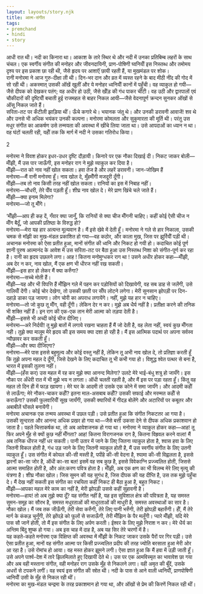 ```yaml
---  
layout: layouts/story.njk  
title: आत्म-संगीत  
tags:  
- premchand  
- hindi  
- story  
---  
```

    
आधी रात थी। नदी का किनारा था। आकाश के तारे स्थिर थे और नदी में उनका प्रतिबिम्ब लहरों के साथ चंचल। एक स्वर्गीय संगीत की मनोहर और जीवनदायिनी, प्राण-पोषिणी घ्वनियॉँ इस निस्तब्ध और तमोमय दृश्य पर इस प्रकाश छा रही थी, जैसे हृदय पर आशाऍं छायी रहती हैं, या मुखमंडल पर शोक।  
रानी मनोरमा ने आज गुरु-दीक्षा ली थी। दिन-भर दान और व्रत में व्यस्त रहने के बाद मीठी नींद की गोद में सो रही थी। अकस्मात् उसकी ऑंखें खुलीं और ये मनोहर ध्वनियॉँ कानों में पहुँची। वह व्याकुल हो गयी—जैसे दीपक को देखकर पतंग; वह अधीर हो उठी, जैसे खॉँड़ की गंध पाकर चींटी। वह उठी और द्वारपालों एवं चौकीदारों की दृष्टियॉँ बचाती हुई राजमहल से बाहर निकल आयी—जैसे वेदनापूर्ण क्रन्दन सुनकर ऑंखों से ऑंसू निकल जाते हैं।  
सरिता-तट पर कँटीली झाड़िया थीं। ऊँचे कगारे थे। भयानक जंतु थे। और उनकी डरावनी आवाजें! शव थे और उनसे भी अधिक भयंकर उनकी कल्पना। मनोरमा कोमलता और सुकुमारता की मूर्ति थी। परंतु उस मधुर संगीत का आकर्षण उसे तन्मयता की अवस्था में खींचे लिया जाता था। उसे आपदाओं का ध्यान न था।  
वह घंटों चलती रही, यहॉँ तक कि मार्ग में नदी ने उसका गतिरोध किया।  

2  

मनोरमा ने विवश होकर इधर-उधर दृष्टि दौड़ायी। किनारे पर एक नौका दिखाई दी। निकट जाकर बोली—मॉँझी, मैं उस पार जाऊँगी, इस मनोहर राग ने मुझे व्याकुल कर दिया है।  
मॉँझी—रात को नाव नहीं खोल सकता। हवा तेज है और लहरें डरावनी। जान-जोखिम हैं  
मनोरमा—मैं रानी मनोरमा हूँ। नाव खोल दे, मुँहमॉँगी मजदूरी दूँगी।  
मॉँझी—तब तो नाव किसी तरह नहीं खोल सकता। रानियों का इस में निबाह नहीं।  
मनोरमा—चौधरी, तेरे पॉँव पड़ती हूँ। शीघ्र नाव खोल दे। मेरे प्राण खिंचे चले जाते हैं।  
मॉँझी—क्या इनाम मिलेगा?  
मनोरमा—जो तू मॉँगे।  



‘मॉँझी—आप ही कह दें, गँवार क्या जानूँ, कि रानियों से क्या चीज मॉँगनी चाहिए। कहीं कोई ऐसी चीज न मॉँग बैठूँ, जो आपकी प्रतिष्ठा के विरुद्ध हो?  
मनोरमा—मेरा यह हार अत्यन्त मूल्यवान है। मैं इसे खेवे में देती हूँ। मनोरमा ने गले से हार निकाला, उसकी चमक से मॉझी का मुख-मंडल प्रकाशित हो गया—वह कठोर, और काला मुख, जिस पर झुर्रियॉँ पड़ी थी।  
अचानक मनोरमा को ऐसा प्रतीत हुआ, मानों संगीत की ध्वनि और निकट हो गयी हो। कदाचित कोई पूर्ण ज्ञानी पुरुष आत्मानंद के आवेश में उस सरिता-तट पर बैठा हुआ उस निस्तब्ध निशा को संगीत-पूर्ण कर रहा है। रानी का हृदय उछलने लगा। आह ! कितना मनोमुग्धकर राग था ! उसने अधीर होकर कहा—मॉँझी, अब देर न कर, नाव खोल, मैं एक क्षण भी धीरज नहीं रख सकती।  
मॉँझी—इस हार हो लेकर मैं क्या करुँगा?  
मनोरमा—सच्चे मोती हैं।  
मॉँझी—यह और भी विपत्ति हैं मॉँझिन गले में पहन कर पड़ोसियों को दिखायेगी, वह सब डाह से जलेंगी, उसे गालियॉँ देंगी। कोई चोर देखेगा, तो उसकी छाती पर सॉँप लोटने लगेगा। मेरी सुनसान झोपड़ी पर दिन-दहाड़े डाका पड़ जायगा। लोग चोरी का अपराध लगायेंगे। नहीं, मुझे यह हार न चाहिए।  
मनोरमा—तो जो कुछ तू मॉँग, वही दूँगी। लेकिन देर न कर। मुझे अब धैर्य नहीं है। प्रतीक्षा करने की तनिक भी शक्ति नहीं हैं। इन राग की एक-एक तान मेरी आत्मा को तड़पा देती है।  
मॉँझी—इससे भी अच्दी कोई चीज दीजिए।  
मनोरमा—अरे निर्दयी! तू मुझे बातों में लगाये रखना चाहता हैं मैं जो देती है, वह लेता नहीं, स्वयं कुछ मॉँगता नही। तुझे क्या मालूम मेरे हृदय की इस समय क्या दशा हो रही है। मैं इस आत्मिक पदार्थ पर अपना सर्वस्व न्यौछावर कर सकती हूँ।  
मॉँझी—और क्या दीजिएगा?  
मनोरमा—मेरे पास इससे बहुमूल्य और कोई वस्तु नहीं है, लेकिन तू अभी नाव खोल दे, तो प्रतिज्ञा करती हूँ कि तुझे अपना महल दे दूँगी, जिसे देखने के लिए कदाचित तू भी कभी गया हो। विशुद्ध श्वेत पत्थर से बना है, भारत में इसकी तुलना नहीं।  
मॉँझी—(हँस कर) उस महल में रह कर मुझे क्या आनन्द मिलेगा? उलटे मेरे भाई-बंधु शत्रु हो जायँगे। इस नौका पर अँधेरी रात में भी मुझे भय न लगता। ऑंधी चलती रहती है, और मैं इस पर पड़ा रहता हूँ। किंतु वह महल तो दिन ही में फाड़ खायगा। मेरे घर के आदमी तो उसके एक कोने में समा जायँगे। और आदमी कहॉँ से लाऊँगा; मेरे नौकर-चाकर कहॉँ? इतना माल-असबाब कहॉँ? उसकी सफाई और मरम्मत कहॉँ से कराऊँगा? उसकी फुलवारियॉँ सूख जायँगी, उसकी क्यारियों में गीदड़ बोलेंगे और अटारियों पर कबूतर और अबाबीलें घोंसले बनायेंगी।  
मनोरमा अचानक एक तन्मय अवस्था में उछल पड़ी। उसे प्रतीत हुआ कि संगीत निकटतर आ गया है। उसकी सुन्दरता और आनन्द अधिक प्रखर हो गया था—जैसे बत्ती उकसा देने से दीपक अधिक प्रकाशवान हो जाता है। पहले चित्ताकर्षक था, तो अब आवेशजनक हो गया था। मनोरमा ने व्याकुल होकर कहा—आह! तू फिर अपने मुँह से क्यों कुछ नहीं मॉँगता? आह! कितना विरागजनक राग है, कितना विह्रवल करने वाला! मैं अब तनिक धीरज नहीं धर सकती। पानी उतार में जाने के लिए जितना व्याकुल होता है, श्वास हवा के लिए जितनी विकल होती है, गंध उड़ जाने के लिए जितनी व्याकुल होती है, मैं उस स्वर्गीय संगीत के लिए उतनी व्याकुल हूँ। उस संगीत में कोयल की-सी मस्ती है, पपीहे की-सी वेदना है, श्यामा की-सी विह्वलता है, इससे झरनों का-सा जोर है, ऑंधी का-सा बल! इसमें वह सब कुछ है, इससे विवेकाग्नि प्रज्ज्वलित होती, जिससे आत्मा समाहित होती है, और अंत:करण पवित्र होता है। मॉँझी, अब एक क्षण का भी विलम्ब मेरे लिए मृत्यु की यंत्रणा है। शीघ्र नौका खोल। जिस सुमन की यह सुगंध है, जिस दीपक की यह दीप्ति है, उस तक मुझे पहुँचा दे। मैं देख नहीं सकती इस संगीत का रचयिता कहीं निकट ही बैठा हुआ है, बहुत निकट।  
मॉँझी—आपका महल मेरे काम का नहीं है, मेरी झोपड़ी उससे कहीं सुहावनी है।  
मनोरमा—हाय! तो अब तुझे क्या दूँ? यह संगीत नहीं है, यह इस सुविशाल क्षेत्र की पवित्रता है, यह समस्त सुमन-समूह का सौरभ है, समस्त मधुरताओं की माधुरताओं की माधुरी है, समस्त अवस्थाओं का सार है। नौका खोल। मैं जब तक जीऊँगी, तेरी सेवा करुँगी, तेरे लिए पानी भरुँगी, तेरी झोपड़ी बहारुँगी। हॉँ, मैं तेरे मार्ग के कंकड़ चुनूँगी, तेरे झोंपड़े को फूलों से सजाऊँगी, तेरी मॉँझिन के पैर मलूँगी। प्यारे मॉँझी, यदि मेरे पास सौ जानें होती, तो मैं इस संगीत के लिए अर्पण करती। ईश्वर के लिए मुझे निराश न कर। मेरे धैर्य का अन्तिम बिंदु शुष्क हो गया। अब इस चाह में दाह है, अब यह सिर तेरे चरणों में है।  
यह कहते-कहते मनोरमा एक विक्षिप्त की अवस्था में मॉँझी के निकट जाकर उसके पैरों पर गिर पड़ी। उसे ऐसा प्रतीत हुआ, मानों वह संगीत आत्मा पर किसी प्रज्ज्वलित प्रदीप की तरह ज्योति बरसाता हुआ मेरी ओर आ रहा है। उसे रोमांच हो आया। वह मस्त होकर झूमने लगी। ऐसा ज्ञात हुआ कि मैं हवा में उड़ी जाती हूँ। उसे अपने पार्श्व-देश में तारे झिलमिलाते हुए दिखायी देते थे। उस पर एक आमविस्मृत का भावावेश छा गया और अब वही मस्ताना संगीत, वही मनोहर राग उसके मुँह से निकलने लगा। वही अमृत की बूँदें, उसके अधरों से टपकने लगीं। वह स्वयं इस संगीत की स्रोत थी। नदी के पास से आने वाली ध्वनियॉँ, प्राणपोषिणी ध्वनियॉँ उसी के मुँह से निकल रही थीं।  
मनोरमा का मुख-मंडल चन्द्रमा के तरह प्रकाशमान हो गया था, और ऑंखों से प्रेम की किरणें निकल रही थीं।  


    